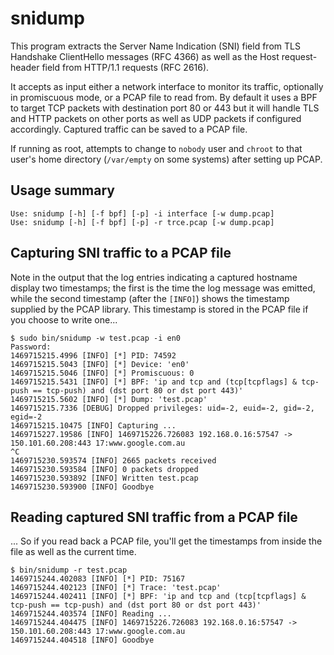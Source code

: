 # snidump
This program extracts the Server Name Indication (SNI) field from
TLS Handshake ClientHello messages (RFC 4366) as well as the Host
request-header field from HTTP/1.1 requests (RFC 2616).

It accepts as input either a network interface to monitor its traffic,
optionally in promiscuous mode, or a PCAP file to read from. By default
it uses a BPF to target TCP packets with destination port 80 or 443 but
it will handle TLS and HTTP packets on other ports as well as UDP packets
if configured accordingly. Captured traffic can be saved to a PCAP file.

If running as root, attempts to change to `nobody` user and `chroot` to
that user's home directory (`/var/empty` on some systems) after setting
up PCAP.

## Usage summary

```
Use: snidump [-h] [-f bpf] [-p] -i interface [-w dump.pcap]
Use: snidump [-h] [-f bpf] [-p] -r trce.pcap [-w dump.pcap]
```

## Capturing SNI traffic to a PCAP file

Note in the output that the log entries indicating a captured hostname 
display two timestamps; the first is the time the log message was
emitted, while the second timestamp (after the `[INFO]`) shows the
timestamp supplied by the PCAP library. This timestamp is stored in
the PCAP file if you choose to write one...
```
$ sudo bin/snidump -w test.pcap -i en0
Password:
1469715215.4996 [INFO] [*] PID: 74592
1469715215.5043 [INFO] [*] Device: 'en0'
1469715215.5046 [INFO] [*] Promiscuous: 0
1469715215.5431 [INFO] [*] BPF: 'ip and tcp and (tcp[tcpflags] & tcp-push == tcp-push) and (dst port 80 or dst port 443)'
1469715215.5602 [INFO] [*] Dump: 'test.pcap'
1469715215.7336 [DEBUG] Dropped privileges: uid=-2, euid=-2, gid=-2, egid=-2
1469715215.10475 [INFO] Capturing ...
1469715227.19586 [INFO] 1469715226.726083 192.168.0.16:57547 -> 150.101.60.208:443 17:www.google.com.au
^C
1469715230.593574 [INFO] 2665 packets received
1469715230.593584 [INFO] 0 packets dropped
1469715230.593892 [INFO] Written test.pcap
1469715230.593900 [INFO] Goodbye
```


## Reading captured SNI traffic from a PCAP file

... So if you read back a PCAP file, you'll get the timestamps from
inside the file as well as the current time.

```
$ bin/snidump -r test.pcap
1469715244.402083 [INFO] [*] PID: 75167
1469715244.402123 [INFO] [*] Trace: 'test.pcap'
1469715244.402411 [INFO] [*] BPF: 'ip and tcp and (tcp[tcpflags] & tcp-push == tcp-push) and (dst port 80 or dst port 443)'
1469715244.403574 [INFO] Reading ...
1469715244.404475 [INFO] 1469715226.726083 192.168.0.16:57547 -> 150.101.60.208:443 17:www.google.com.au
1469715244.404518 [INFO] Goodbye
```
